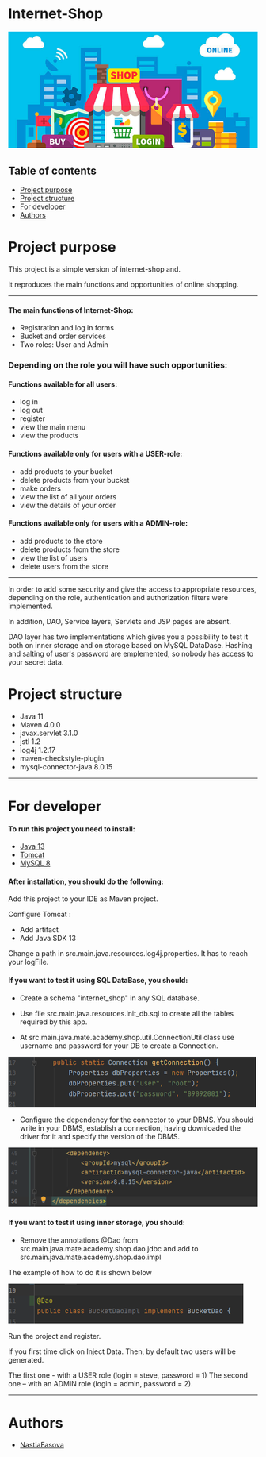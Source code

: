 # Internet-Shop
![Internet-shop](/images/shopping.png)

## Table of contents
* [Project purpose](#purpose)
* [Project structure](#structure)
* [For developer](#for_developer)
* [Authors](#authors)

# <a name="purpose"></a>Project purpose
This project is a simple version of internet-shop
and. 

It reproduces the main functions and opportunities 
of online shopping.
<hr>

#### The main functions of Internet-Shop: 
* Registration and log in forms
* Bucket and order services
* Two roles: User and Admin

### Depending on the role you will have such opportunities:

#### Functions available for all users:
* log in
* log out
* register
* view the main menu
* view the products

#### Functions available only for users with a USER-role:
* add products to your bucket
* delete products from your bucket
* make orders
* view the list of all your orders
* view the details of your order

#### Functions available only for users with a ADMIN-role:
* add products to the store
* delete products from the store
* view the list of users
* delete users from the store

<hr>
In order to add some security and give the access to appropriate resources,
depending on the role,
authentication and authorization filters were implemented. 

In addition, DAO, Service layers, Servlets and JSP pages are absent.

DAO layer has two implementations which gives you a possibility to test it both
on inner storage and on storage based on MySQL DataDase.
Hashing and salting of user's password are emplemented, so nobody has access to your secret data.

# <a name="structure"></a>Project structure
* Java 11
* Maven 4.0.0
* javax.servlet 3.1.0
* jstl 1.2
* log4j 1.2.17
* maven-checkstyle-plugin
* mysql-connector-java 8.0.15

<hr> 

# <a name="for_developer"></a>For developer
#### To run this project you need to install:
* [Java 13](https://www.oracle.com/java/technologies/javase-jdk11-downloads.html)
* [Tomcat](https://tomcat.apache.org/download-90.cgi)
* [MySQL 8 ](https://www.mysql.com/downloads/)

#### After installation, you should do the following:
Add this project to your IDE as Maven project.

Configure Tomcat : 
* Add artifact
* Add Java SDK 13

Change a path in src.main.java.resources.log4j.properties. It has to reach your logFile.


#### If you want to test it using SQL DataBase, you should: 
* Create a schema "internet_shop" in any SQL database.

* Use file src.main.java.resources.init_db.sql to create all the tables required by this app.

* At src.main.java.mate.academy.shop.util.ConnectionUtil class use username and password for your DB to create a Connection.

![Configure_db](/images/configureDB.png)

* Configure the dependency for the connector to your DBMS. You should write in your DBMS,
 establish a connection, having downloaded the driver for it and specify the version of the DBMS.

![Configuring_pom](/images/pom.png)

#### If you want to test it using inner storage, you should:
* Remove the annotations @Dao from src.main.java.mate.academy.shop.dao.jdbc
and add to src.main.java.mate.academy.shop.dao.impl

The example of how to do it is shown below

![Configure_DAO](/images/configureDAO.png)


Run the project and register.

If you first time click on Inject Data.
Then, by default two users will be generated.
 
The first one - with a USER role (login = steve, password = 1) 
The second one – with an ADMIN role (login = admin, password = 2). 
<hr>

# <a name="authors"></a>Authors
* [NastiaFasova](https://github.com/NastiaFasova)
